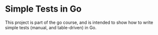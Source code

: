 # Simple Tests in Go

This project is part of the go course, and is intended
to show how to write simple tests (manual, and table-driven)
in Go.